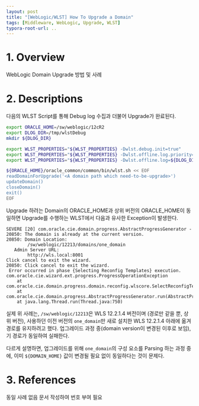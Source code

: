 ```yaml
---
layout: post
title: "[WebLogic/WLST] How To Upgrade a Domain"
tags: [Middleware, WebLogic, Upgrade, WLST]
typora-root-url: ..
---
```


# 1. Overview
WebLogic Domain Upgrade 방법 및 사례



# 2. Descriptions
다음의 WLST Script를 통해 Debug log 수집과 더불어 Upgrade가 완료된다.
```sh
export ORACLE_HOME=/sw/weblogic/12cR2
export DLOG_DIR=/tmp/wlstDebug
mkdir ${DLOG_DIR}

export WLST_PROPERTIES="${WLST_PROPERTIES} -Dwlst.debug.init=true"
export WLST_PROPERTIES="${WLST_PROPERTIES} -Dwlst.offline.log.priority=debug"
export WLST_PROPERTIES="${WLST_PROPERTIES} -Dwlst.offline.log=${DLOG_DIR}/debug.log"

${ORACLE_HOME}/oracle_common/common/bin/wlst.sh << EOF
readDomainForUpgrade('<A domain path which need-to-be-upgrade>')
updateDomain()
closeDomain()
exit()
EOF
```

Upgrade 하려는 Domain의 ORACLE_HOME과
상위 버전의 ORACLE_HOME이 동일하면 Upgrade를 수행하는 WLST에서 다음과 유사한 Exception이 발생한다.
```
SEVERE [20] com.oracle.cie.domain.progress.AbstractProgressGenerator - 20850: The domain is already at the current version.
20850: Domain Location:
        /sw/weblogic/12213/domains/one_domain
   Admin Server URL:
        http://wls.local:8001
Click cancel to exit the wizard.
20850: Click cancel to exit the wizard.
 Error occurred in phase {Selecting Reconfig Templates} execution.
com.oracle.cie.wizard.ext.progress.ProgressOperationException
    at com.oracle.cie.domain.progress.domain.reconfig.wlscore.SelectReconfigTemplatePhase.execute(SelectReconfigTemplatePhase.java:71)
    at com.oracle.cie.domain.progress.AbstractProgressGenerator.run(AbstractProgressGenerator.java:94)
    at java.lang.Thread.run(Thread.java:750)
```

실제 위 사례는,
`/sw/weblogic/12213`은 WLS 12.2.1.4 버전이며 (경로만 같을 뿐, 상위 버전),
사용하던 이전 버전의 `one_domain`만 새로 설치한 WLS 12.2.1.4 아래에 옮겨 경로를 유지하려고 했다.
업그레이드 과정 중(domain version이 변경된 이후로 보임), 기 경로가 동일하여 실패한다.

다르게 설명하면,
업그레이드를 위해 `one_domain`의 구성 요소를 Parsing 하는 과정 중에,
이미 `${DOMAIN_HOME}` 값이 변경될 필요 없이 동일하다는 것이 문제다.


# 3. References
동일 사례 없음
문서 작성하여 번호 부여 필요